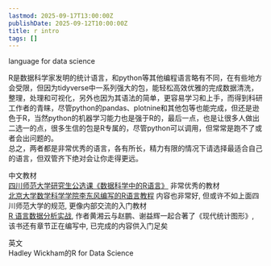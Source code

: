 ```yaml
---
lastmod: 2025-09-17T13:00:00Z
publishDate: 2025-09-12T10:00:00Z
title: r intro
tags: []
---
```


language for data science  

R是数据科学家发明的统计语言，和python等其他编程语言略有不同，在有些地方会受限，但因为tidyverse中一系列强大的包，能轻松高效优雅的完成数据清洗，整理，处理和可视化，另外也因为其语法的简单，更容易学习和上手，而得到科研工作者的青睐，尽管python的pandas、plotnine和其他包等也能完成，但还是逊色于R，当然python的机器学习能力也是强于R的，最后一点，也是让很多人做出二选一的点，很多生信的包是R专属的，尽管python可以调用，但常常是跑不了或者会出问题的。  
总之，两者都是非常优秀的语言，各有所长，精力有限的情况下请选择最适合自己的语言，但双管齐下绝对会让你走得更远。

中文教材  
[四川师范大学研究生公选课《数据科学中的R语言》](https://bookdown.org/wangminjie/R4DS/) 非常优秀的教材  
[北京大学数学科学学院李东风编写的R语言教程](https://www.math.pku.edu.cn/teachers/lidf/docs/Rbook/html/_Rbook/index.html) 内容也非常好, 但或许不如上面四川师范大学的规范, 更像内部交流的入门教材  
[R 语言数据分析实战](https://bookdown.org/xiangyun/data-analysis-in-action/), 作者黄湘云与赵鹏、谢益辉一起合著了《现代统计图形》, 该书还有章节正在编写中, 已完成的内容供入门足矣  

英文  
Hadley Wickham的R for Data Science
